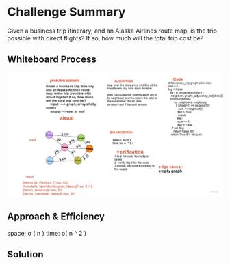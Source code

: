 # Challenge Summary
<!-- Description of the challenge -->


Given a business trip itinerary, and an Alaska Airlines route map, is the trip possible with direct flights? If so, how much will the total trip cost be?

## Whiteboard Process
<!-- Embedded whiteboard image -->

![](/python/assets/graph_buissnes_trip.jpg)

## Approach & Efficiency
<!-- What approach did you take? Why? What is the Big O space/time for this approach? -->

space: o ( n )
time: o( n  ^ 2 )


## Solution
<!-- Show how to run your code, and examples of it in action -->